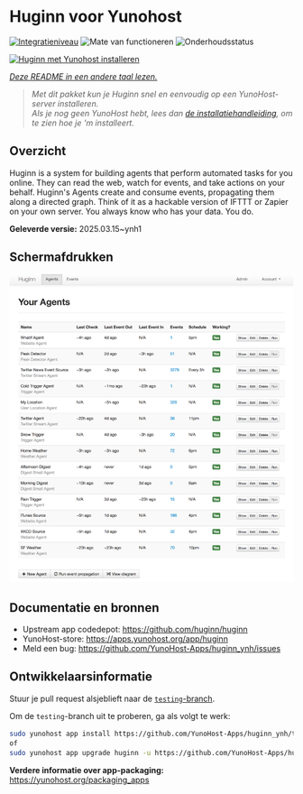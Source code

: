 <!--
NB: Deze README is automatisch gegenereerd door <https://github.com/YunoHost/apps/tree/master/tools/readme_generator>
Hij mag NIET handmatig aangepast worden.
-->

# Huginn voor Yunohost

[![Integratieniveau](https://apps.yunohost.org/badge/integration/huginn)](https://ci-apps.yunohost.org/ci/apps/huginn/)
![Mate van functioneren](https://apps.yunohost.org/badge/state/huginn)
![Onderhoudsstatus](https://apps.yunohost.org/badge/maintained/huginn)

[![Huginn met Yunohost installeren](https://install-app.yunohost.org/install-with-yunohost.svg)](https://install-app.yunohost.org/?app=huginn)

*[Deze README in een andere taal lezen.](./ALL_README.md)*

> *Met dit pakket kun je Huginn snel en eenvoudig op een YunoHost-server installeren.*  
> *Als je nog geen YunoHost hebt, lees dan [de installatiehandleiding](https://yunohost.org/install), om te zien hoe je 'm installeert.*

## Overzicht

Huginn is a system for building agents that perform automated tasks for you online. They can read the web, watch for events, and take actions on your behalf. Huginn's Agents create and consume events, propagating them along a directed graph. Think of it as a hackable version of IFTTT or Zapier on your own server. You always know who has your data. You do.

**Geleverde versie:** 2025.03.15~ynh1

## Schermafdrukken

![Schermafdrukken van Huginn](./doc/screenshots/your-agents.png)

## Documentatie en bronnen

- Upstream app codedepot: <https://github.com/huginn/huginn>
- YunoHost-store: <https://apps.yunohost.org/app/huginn>
- Meld een bug: <https://github.com/YunoHost-Apps/huginn_ynh/issues>

## Ontwikkelaarsinformatie

Stuur je pull request alsjeblieft naar de [`testing`-branch](https://github.com/YunoHost-Apps/huginn_ynh/tree/testing).

Om de `testing`-branch uit te proberen, ga als volgt te werk:

```bash
sudo yunohost app install https://github.com/YunoHost-Apps/huginn_ynh/tree/testing --debug
of
sudo yunohost app upgrade huginn -u https://github.com/YunoHost-Apps/huginn_ynh/tree/testing --debug
```

**Verdere informatie over app-packaging:** <https://yunohost.org/packaging_apps>
